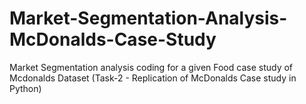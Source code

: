 # Market-Segmentation-Analysis-McDonalds-Case-Study
Market Segmentation analysis coding for a given Food case study of Mcdonalds Dataset
(Task-2 - Replication of McDonalds Case study in Python)
